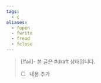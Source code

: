 ```yaml
---
tags:
  - c
aliases:
  - fopen
  - fwrite
  - fread
  - fclose
---
```

> [!fail]- 본 글은 #draft 상태입니다.
> - [ ] 내용 추가